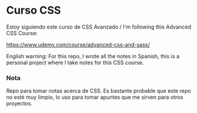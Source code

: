 # Curso CSS

Estoy siguiendo este curso de CSS Avanzado / I'm following this Advanced CSS Course:

https://www.udemy.com/course/advanced-css-and-sass/

English warning: For this repo, I wrote all the notes in Spanish, this is a personal project where I take notes for this CSS course.


### Nota
Repo para tomar notas acerca de CSS. Es bastante probable que este repo no esté muy limpio, lo uso para tomar apuntes que me sirven para otros proyectos.


